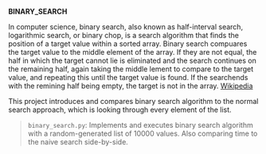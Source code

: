 **BINARY_SEARCH**

In computer science, binary search, also known as half-interval search, logarithmic search, or binary chop, is a search algorithm that finds the position of a target value within a sorted array. Binary search compuares the target value to the middle element of the array. If they are not equal, the half in which the target cannot lie is eliminated and the search continues on the remaining half, again taking the middle lement to compare to the target value, and repeating this until the target value is found. If the searchends with the remining half being empty, the target is not in the array. [Wikipedia](https://en.wikipedia.org/wiki/Binary_search_algorithm)

This project introduces and compares binary search algorithm to the normal search approach, which is looking through every element of the list.

> `binary_search.py`: Implements and executes binary search algorithm with a random-generated list of 10000 values. Also comparing time to the naive search side-by-side.
